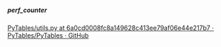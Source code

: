 ##### perf_counter

[PyTables/utils.py at 6a0cd0008fc8a149628c413ee79af06e44e217b7 · PyTables/PyTables · GitHub](https://github.com/PyTables/PyTables/blob/6a0cd0008fc8a149628c413ee79af06e44e217b7/tables/utils.py#L9)


